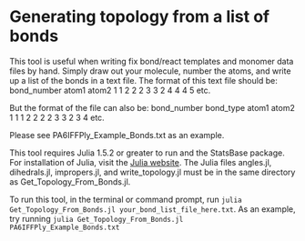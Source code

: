 # Generating topology from a list of bonds
This tool is useful when writing fix bond/react templates and monomer data files by hand. Simply draw out your molecule, number the atoms, and write up a list of the bonds in a text file. 
The format of this text file should be:
bond_number atom1 atom2
1 1 2
2 2 3
3 2 4
4 4 5
etc.

But the format of the file can also be:
bond_number bond_type atom1 atom2
1 1 1 2
2 2 2 3
3 2 3 4
etc.

Please see PA6IFFPly_Example_Bonds.txt as an example.

This tool requires Julia 1.5.2 or greater to run and the StatsBase package. For installation of Julia, visit the [Julia website](https://julialang.org/). The Julia files angles.jl, dihedrals.jl, impropers.jl, and write_topology.jl must be in the same directory as Get_Topology_From_Bonds.jl.

To run this tool, in the terminal or command prompt, run 
`julia Get_Topology_From_Bonds.jl your_bond_list_file_here.txt`. 
As an example, try running
`julia Get_Topology_From_Bonds.jl PA6IFFPly_Example_Bonds.txt`
